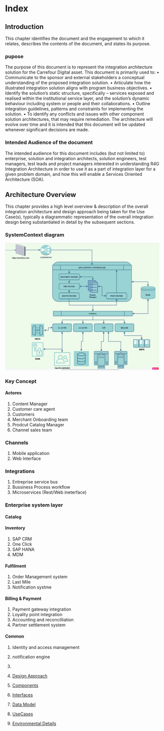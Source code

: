 # Index

## Introduction 
This chapter identifies the document and the engagement to which it relates, describes the contents of the document, and states its purpose.
### pupose

The purpose of this document is to represent the integration architecture solution for the Carrefour Digital asset. This document is primarily used to:
•	Communicate to the sponsor and external stakeholders a conceptual understanding of the proposed integration solution.
•	Articulate how the illustrated integration solution aligns with program business objectives.
•	Identify the solution’s static structure, specifically – services exposed and realised within the institutional service layer, and the solution’s dynamic behaviour including system or people and their collaborations.
•	Outline integration guidelines, patterns and constraints for implementing the solution.
•	To identify any conflicts and issues with other component solution architectures, that may require remediation.
The architecture will evolve over time and it is intended that this document will be updated whenever significant decisions are made.

### Intended Audience of the document

The intended audience for this document includes (but not limited to) enterprise, solution and integration architects, solution engineers, test managers, test leads and project managers interested in understanding R4G Integration Architecture in order to use it as a part of integration layer for a given problem domain, and how this will enable a Services Oriented Architecture (SOA).
## Architecture Overview
This chapter provides a high level overview & description of the overall integration architecture and design approach being taken for the Use Case(s), typically a diagrammatic representation of the overall integration design being substantiated in detail by the subsequent sections.
### SystemContext diagram

![test](./System_Context.png)

### Key Concept

#### Actores

1. Content Manager
2. Customer care agent
3. Customers
4. Merchant Onboarding team
5. Prodcut Catalog Manager
6. Channel sales team

### Channels

1. Mobile application
2. Web Interface


### Integrations

1. Entreprise service bus
2. Bussiness Process workflow
3. Microservices (Rest/Web ineterface) 

### Enterprise system layer

#### Catalog
#### Inventory

1. SAP CRM
2. One Click
3. SAP HANA
4. MDM
#### Fulfilment

1. Order Management system
2. Last Mile 
3. Notification systme

#### Billing & Payment

1. Payment gateway integration 
2. Loyality point integration
3. Accounting and reconcilliation 
4. Partner settlement system

#### Common

1. Identity and access management 
2. notification engine
3. 




3. [Design Approach](./DesignApproach/index.md)
4. [Components](./Components/index.md)
5. [Interfaces](./Interfaces/index.md)
6. [Data Model](./DataModel/index.md)
7. [UseCases](./Usecases/index.md)
8. [Environmental Details](./env/index.md)